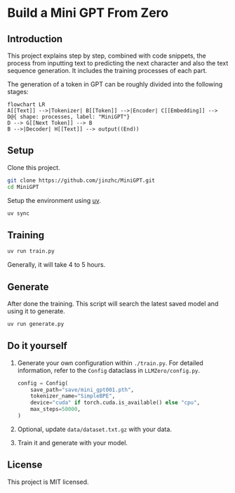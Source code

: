 # Build a Mini GPT From Zero

## Introduction

This project explains step by step, combined with code snippets, the process from inputting text to predicting the next character and also the text sequence generation. It includes the training processes of each part.

The generation of a token in GPT can be roughly divided into the following stages:

```mermaid
flowchart LR
A[[Text]] -->|Tokenizer| B[[Token]] -->|Encoder| C[[Embedding]] --> D@{ shape: processes, label: "MiniGPT"}
D --> G[[Next Token]] --> B
B -->|Decoder| H[[Text]] --> output((End))
```

## Setup

Clone this project.

```Bash
git clone https://github.com/jinzhc/MiniGPT.git
cd MiniGPT
```

Setup the environment using [uv](https://docs.astral.sh/uv/getting-started/installation/).

```Bash
uv sync
```

## Training

```Bash
uv run train.py
```

Generally, it will take 4 to 5 hours.

## Generate

After done the training. This script will search the latest saved model and using it to generate.

```Bash
uv run generate.py
```

## Do it yourself

1. Generate your own configuration within `./train.py`. For detailed information, refer to the `Config` dataclass in `LLMZero/config.py`.

    ```Python
    config = Config(
        save_path="save/mini_gpt001.pth",
        tokenizer_name="SimpleBPE",
        device="cuda" if torch.cuda.is_available() else "cpu",
        max_steps=50000,
    )
    ```

2. Optional, update `data/dataset.txt.gz` with your data.
3. Train it and generate with your model.

## License

This project is MIT licensed.
